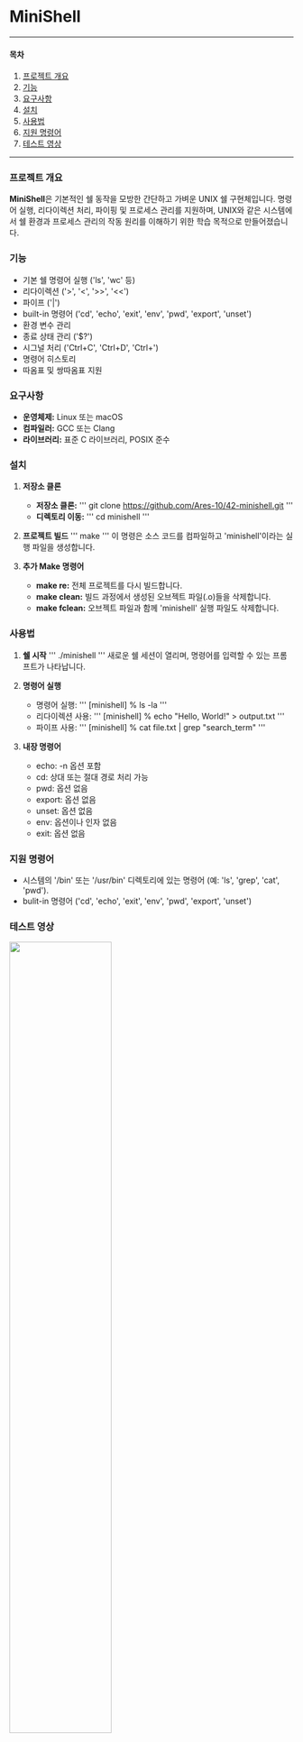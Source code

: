 # MiniShell

---

#### 목차
1. [프로젝트 개요](#프로젝트-개요)
2. [기능](#기능)
3. [요구사항](#요구사항)
4. [설치](#설치)
5. [사용법](#사용법)
6. [지원 명령어](#지원-명령어)
7. [테스트 영상](#테스트-영상)

---

### 프로젝트 개요

**MiniShell**은 기본적인 쉘 동작을 모방한 간단하고 가벼운 UNIX 쉘 구현체입니다. 명령어 실행, 리다이렉션 처리, 파이핑 및 프로세스 관리를 지원하며, UNIX와 같은 시스템에서 쉘 환경과 프로세스 관리의 작동 원리를 이해하기 위한 학습 목적으로 만들어졌습니다.

### 기능

- 기본 쉘 명령어 실행 ('ls', 'wc' 등)
- 리다이렉션 ('>', '<', '>>', '<<')
- 파이프 ('|')
- built-in 명령어 ('cd', 'echo', 'exit', 'env', 'pwd', 'export', 'unset')
- 환경 변수 관리
- 종료 상태 관리 ('$?')
- 시그널 처리 ('Ctrl+C', 'Ctrl+D', 'Ctrl+\')
- 명령어 히스토리
- 따옴표 및 쌍따옴표 지원

### 요구사항

- **운영체제:** Linux 또는 macOS
- **컴파일러:** GCC 또는 Clang
- **라이브러리:** 표준 C 라이브러리, POSIX 준수

### 설치

1. **저장소 클론**
   - **저장소 클론:**
   '''
   git clone https://github.com/Ares-10/42-minishell.git
   '''
   - **디렉토리 이동:**
   '''
   cd minishell
   '''

3. **프로젝트 빌드**
   '''
   make
   '''
   이 명령은 소스 코드를 컴파일하고 'minishell'이라는 실행 파일을 생성합니다.

4. **추가 Make 명령어**
   - **make re:** 전체 프로젝트를 다시 빌드합니다.
   - **make clean:** 빌드 과정에서 생성된 오브젝트 파일(.o)들을 삭제합니다.
   - **make fclean:** 오브젝트 파일과 함께 'minishell' 실행 파일도 삭제합니다.

### 사용법

1. **쉘 시작**
   '''
   ./minishell
   '''
   새로운 쉘 세션이 열리며, 명령어를 입력할 수 있는 프롬프트가 나타납니다.

2. **명령어 실행**
   - 명령어 실행:
     '''
     [minishell] % ls -la
     '''
   - 리다이렉션 사용:
     '''
     [minishell] % echo "Hello, World!" > output.txt
     '''
   - 파이프 사용:
     '''
     [minishell] % cat file.txt | grep "search_term"
     '''

3. **내장 명령어**
   - echo: -n 옵션 포함
   - cd: 상대 또는 절대 경로 처리 가능
   - pwd: 옵션 없음
   - export: 옵션 없음
   - unset: 옵션 없음
   - env: 옵션이나 인자 없음
   - exit: 옵션 없음

### 지원 명령어

- 시스템의 '/bin' 또는 '/usr/bin' 디렉토리에 있는 명령어 (예: 'ls', 'grep', 'cat', 'pwd').
- bulit-in 명령어 ('cd', 'echo', 'exit', 'env', 'pwd', 'export', 'unset')

### 테스트 영상

<img width="60%" src="https://github.com/user-attachments/assets/6ad29353-ec5b-4d39-acdc-c97e1005091c">
